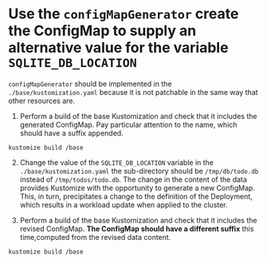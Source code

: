 # Use the `configMapGenerator` create the ConfigMap to supply an alternative value for the variable `SQLITE_DB_LOCATION`

`configMapGenerator` should be implemented in the `./base/kustomization.yaml` because it is not patchable in the same way that other resources are.

1. Perform a build of the base Kustomization and check that it includes the generated ConfigMap. Pay particular attention to the name, which should have a suffix appended.

`kustomize build /base`

2. Change the value of the `SQLITE_DB_LOCATION` variable in the `./base/kustomization.yaml` the sub-directory should be `/tmp/db/todo.db` instead of `/tmp/todos/todo.db`. The change in the content of the data provides Kustomize with the opportunity to generate a new ConfigMap. This, in turn, precipitates a change to the definition of the Deployment, which results in a workload update when applied to the cluster.

3. Perform a build of the base Kustomization and check that it includes the revised ConfigMap. **The ConfigMap should have a different suffix** this time,computed from the revised data content.

`kustomize build /base`
